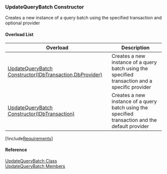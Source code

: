 ﻿### UpdateQueryBatch Constructor

Creates a new instance of a query batch using the specified transaction and optional provider

#### Overload List

| Overload | Description |
| --- | --- |
| [UpdateQueryBatch Constructor(IDbTransaction,DbProvider)](FChoice.Common~FChoice.Common.Data.UpdateQueryBatch~_ctor(IDbTransaction,DbProvider).md) | Creates a new instance of a query batch using the specified transaction and a specific provider   |
| [UpdateQueryBatch Constructor(IDbTransaction)](FChoice.Common~FChoice.Common.Data.UpdateQueryBatch~_ctor(IDbTransaction).md) | Creates a new instance of a query batch using the specified transaction and the default provider   |

[!include[Requirements](../partials/requirements.md)]



#### Reference

[UpdateQueryBatch Class](FChoice.Common~FChoice.Common.Data.UpdateQueryBatch.md)  
[UpdateQueryBatch Members](FChoice.Common~FChoice.Common.Data.UpdateQueryBatch_members.md)